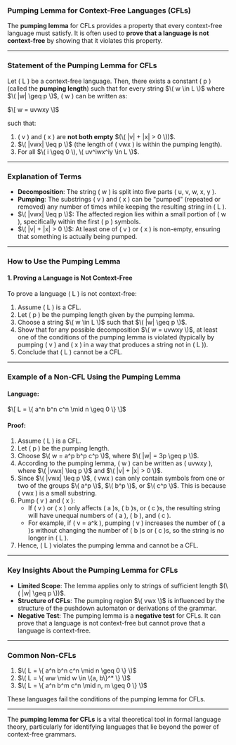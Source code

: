### **Pumping Lemma for Context-Free Languages (CFLs)**

The **pumping lemma** for CFLs provides a property that every context-free language must satisfy. It is often used to **prove that a language is not context-free** by showing that it violates this property.

---

### **Statement of the Pumping Lemma for CFLs**

Let \( L \) be a context-free language. Then, there exists a constant \( p \) (called the **pumping length**) such that for every string $\( w \in L \)$ where $\( |w| \geq p \)$, \( w \) can be written as:

$\[
w = uvwxy
\]$

such that:
1. \( v \) and \( x \) are **not both empty** $(\( |v| + |x| > 0 \))$.
2. $\( |vwx| \leq p \)$ (the length of \( vwx \) is within the pumping length).
3. For all $\( i \geq 0 \), \( uv^iwx^iy \in L \)$.

---

### **Explanation of Terms**
- **Decomposition**: The string \( w \) is split into five parts \( u, v, w, x, y \).
- **Pumping**: The substrings \( v \) and \( x \) can be "pumped" (repeated or removed) any number of times while keeping the resulting string in \( L \).
- $\( |vwx| \leq p \)$: The affected region lies within a small portion of \( w \), specifically within the first \( p \) symbols.
- $\( |v| + |x| > 0 \)$: At least one of \( v \) or \( x \) is non-empty, ensuring that something is actually being pumped.

---

### **How to Use the Pumping Lemma**

#### **1. Proving a Language is Not Context-Free**
To prove a language \( L \) is not context-free:
1. Assume \( L \) is a CFL.
2. Let \( p \) be the pumping length given by the pumping lemma.
3. Choose a string $\( w \in L \)$ such that $\( |w| \geq p \)$.
4. Show that for any possible decomposition $\( w = uvwxy \)$, at least one of the conditions of the pumping lemma is violated (typically by pumping \( v \) and \( x \) in a way that produces a string not in \( L \)).
5. Conclude that \( L \) cannot be a CFL.

---

### **Example of a Non-CFL Using the Pumping Lemma**

#### Language:
$\[
L = \{ a^n b^n c^n \mid n \geq 0 \}
\]$

#### Proof:
1. Assume \( L \) is a CFL.
2. Let \( p \) be the pumping length.
3. Choose $\( w = a^p b^p c^p \)$, where $\( |w| = 3p \geq p \)$.
4. According to the pumping lemma, \( w \) can be written as \( uvwxy \), where $\( |vwx| \leq p \)$ and $\( |v| + |x| > 0 \)$.
5. Since $\( |vwx| \leq p \)$, \( vwx \) can only contain symbols from one or two of the groups $\( a^p \)$, $\( b^p \)$, or $\( c^p \)$. This is because \( vwx \) is a small substring.
6. Pump \( v \) and \( x \):
   - If \( v \) or \( x \) only affects \( a \)s, \( b \)s, or \( c \)s, the resulting string will have unequal numbers of \( a \), \( b \), and \( c \).
   - For example, if \( v = a^k \), pumping \( v \) increases the number of \( a \)s without changing the number of \( b \)s or \( c \)s, so the string is no longer in \( L \).
7. Hence, \( L \) violates the pumping lemma and cannot be a CFL.

---

### **Key Insights About the Pumping Lemma for CFLs**
- **Limited Scope**: The lemma applies only to strings of sufficient length $(\( |w| \geq p \))$.
- **Structure of CFLs**: The pumping region $\( vwx \)$ is influenced by the structure of the pushdown automaton or derivations of the grammar.
- **Negative Test**: The pumping lemma is a **negative test** for CFLs. It can prove that a language is not context-free but cannot prove that a language is context-free.

---

### **Common Non-CFLs**
1. $\( L = \{ a^n b^n c^n \mid n \geq 0 \} \)$
2. $\( L = \{ ww \mid w \in \{a, b\}^* \} \)$
3. $\( L = \{ a^n b^m c^n \mid n, m \geq 0 \} \)$

These languages fail the conditions of the pumping lemma for CFLs.

---

The **pumping lemma for CFLs** is a vital theoretical tool in formal language theory, particularly for identifying languages that lie beyond the power of context-free grammars.
